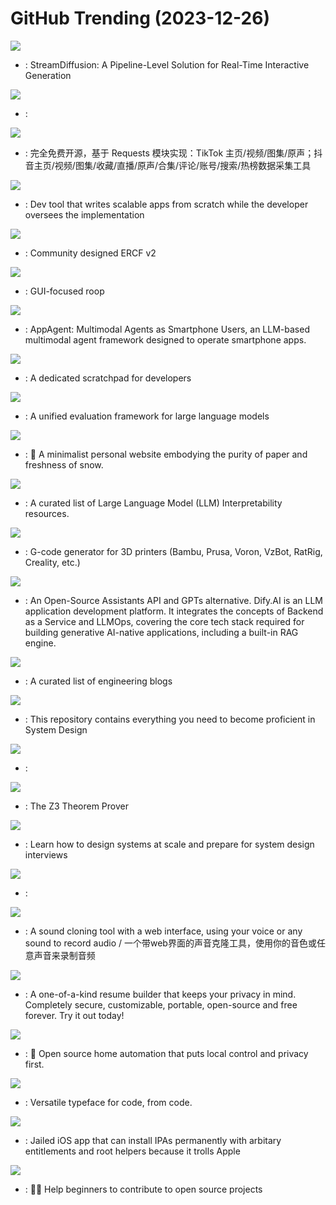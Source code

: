 # GitHub Trending (2023-12-26)

![](https://img.shields.io/badge/Python-New%201-green?style=flat-square&logo=appveyor)
- [](https://github.comundefined): StreamDiffusion: A Pipeline-Level Solution for Real-Time Interactive Generation

![](https://img.shields.io/badge/Python-New%20990-green?style=flat-square&logo=appveyor)
- [](https://github.comundefined): 

![](https://img.shields.io/badge/Python-New%20505-green?style=flat-square&logo=appveyor)
- [](https://github.comundefined): 完全免费开源，基于 Requests 模块实现：TikTok 主页/视频/图集/原声；抖音主页/视频/图集/收藏/直播/原声/合集/评论/账号/搜索/热榜数据采集工具

![](https://img.shields.io/badge/Python-New%20362-green?style=flat-square&logo=appveyor)
- [](https://github.comundefined): Dev tool that writes scalable apps from scratch while the developer oversees the implementation

![](https://img.shields.io/badge/none-New%2055-green?style=flat-square&logo=appveyor)
- [](https://github.comundefined): Community designed ERCF v2

![](https://img.shields.io/badge/Python-New%20159-green?style=flat-square&logo=appveyor)
- [](https://github.comundefined): GUI-focused roop

![](https://img.shields.io/badge/Python-New%20293-green?style=flat-square&logo=appveyor)
- [](https://github.comundefined): AppAgent: Multimodal Agents as Smartphone Users, an LLM-based multimodal agent framework designed to operate smartphone apps.

![](https://img.shields.io/badge/JavaScript-New%20228-green?style=flat-square&logo=appveyor)
- [](https://github.comundefined): A dedicated scratchpad for developers

![](https://img.shields.io/badge/Python-New%20277-green?style=flat-square&logo=appveyor)
- [](https://github.comundefined): A unified evaluation framework for large language models

![](https://img.shields.io/badge/TypeScript-New%20198-green?style=flat-square&logo=appveyor)
- [](https://github.comundefined): 📜 A minimalist personal website embodying the purity of paper and freshness of snow.

![](https://img.shields.io/badge/none-New%20150-green?style=flat-square&logo=appveyor)
- [](https://github.comundefined): A curated list of Large Language Model (LLM) Interpretability resources.

![](https://img.shields.io/badge/C%2B%2B-New%2049-green?style=flat-square&logo=appveyor)
- [](https://github.comundefined): G-code generator for 3D printers (Bambu, Prusa, Voron, VzBot, RatRig, Creality, etc.)

![](https://img.shields.io/badge/TypeScript-New%20165-green?style=flat-square&logo=appveyor)
- [](https://github.comundefined): An Open-Source Assistants API and GPTs alternative. Dify.AI is an LLM application development platform. It integrates the concepts of Backend as a Service and LLMOps, covering the core tech stack required for building generative AI-native applications, including a built-in RAG engine.

![](https://img.shields.io/badge/Ruby-New%20189-green?style=flat-square&logo=appveyor)
- [](https://github.comundefined): A curated list of engineering blogs

![](https://img.shields.io/badge/none-New%20264-green?style=flat-square&logo=appveyor)
- [](https://github.comundefined): This repository contains everything you need to become proficient in System Design

![](https://img.shields.io/badge/Kotlin-New%2067-green?style=flat-square&logo=appveyor)
- [](https://github.comundefined): 

![](https://img.shields.io/badge/C%2B%2B-New%2053-green?style=flat-square&logo=appveyor)
- [](https://github.comundefined): The Z3 Theorem Prover

![](https://img.shields.io/badge/none-New%20805-green?style=flat-square&logo=appveyor)
- [](https://github.comundefined): Learn how to design systems at scale and prepare for system design interviews

![](https://img.shields.io/badge/HTML-New%2060-green?style=flat-square&logo=appveyor)
- [](https://github.comundefined): 

![](https://img.shields.io/badge/Python-New%20448-green?style=flat-square&logo=appveyor)
- [](https://github.comundefined): A sound cloning tool with a web interface, using your voice or any sound to record audio / 一个带web界面的声音克隆工具，使用你的音色或任意声音来录制音频

![](https://img.shields.io/badge/TypeScript-New%20284-green?style=flat-square&logo=appveyor)
- [](https://github.comundefined): A one-of-a-kind resume builder that keeps your privacy in mind. Completely secure, customizable, portable, open-source and free forever. Try it out today!

![](https://img.shields.io/badge/Python-New%20130-green?style=flat-square&logo=appveyor)
- [](https://github.comundefined): 🏡 Open source home automation that puts local control and privacy first.

![](https://img.shields.io/badge/JavaScript-New%2094-green?style=flat-square&logo=appveyor)
- [](https://github.comundefined): Versatile typeface for code, from code.

![](https://img.shields.io/badge/C-New%2080-green?style=flat-square&logo=appveyor)
- [](https://github.comundefined): Jailed iOS app that can install IPAs permanently with arbitary entitlements and root helpers because it trolls Apple

![](https://img.shields.io/badge/none-New%20247-green?style=flat-square&logo=appveyor)
- [](https://github.comundefined): 🚀✨ Help beginners to contribute to open source projects

